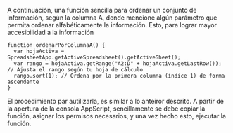 A continuación, una función sencilla para ordenar un conjunto de información, según la columna A, donde mencione algún parámetro que permita ordenar alfabéticamente la información. Esto, para lograr mayor accesibilidad a la información

```
function ordenarPorColumnaA() {
  var hojaActiva = SpreadsheetApp.getActiveSpreadsheet().getActiveSheet();
  var rango = hojaActiva.getRange("A2:D" + hojaActiva.getLastRow()); // Ajusta el rango según tu hoja de cálculo
  rango.sort(1); // Ordena por la primera columna (índice 1) de forma ascendente
}
```

El procedimiento par autilizarla, es similar a lo anteiror descrito. A partir de la apertura de la consola AppScript, sencillamente se debe copiar la función, asignar los permisos necesarios, y una vez hecho esto, ejecutar la función.
